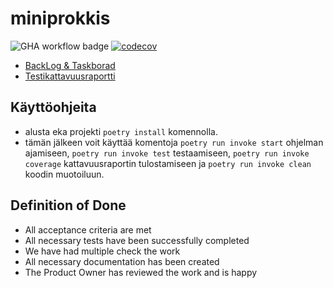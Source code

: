 # miniprokkis

![GHA workflow badge](https://github.com/tfhuhtal/miniprokkis/workflows/CI/badge.svg)
[![codecov](https://codecov.io/gh/tfhuhtal/miniprokkis/graph/badge.svg?token=M270SWOYM6)](https://codecov.io/gh/tfhuhtal/miniprokkis)

- [BackLog & Taskborad](https://docs.google.com/spreadsheets/d/1zdkddheEcu4KgGOvqdeyugWC2jhsHFW93B6vufIwnQw/edit#gid=0)
- [Testikattavuusraportti](./documentation/coveragereport.md)


## Käyttöohjeita

- alusta eka projekti ```poetry install``` komennolla.
- tämän jälkeen voit käyttää komentoja ```poetry run invoke start``` ohjelman ajamiseen, ```poetry run invoke test``` testaamiseen, ```poetry run invoke coverage``` kattavuusraportin tulostamiseen ja ```poetry run invoke clean``` koodin muotoiluun.

## Definition of Done
  - All acceptance criteria are met
  - All necessary tests have been successfully completed
  - We have had multiple check the work
  - All necessary documentation has been created
  - The Product Owner has reviewed the work and is happy

